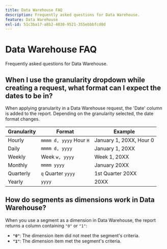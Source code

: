 ```yaml
---
title: Data Warehouse FAQ
description: Frequently asked questions for Data Warehouse.
feature: Data Warehouse
exl-id: 51c3ba17-a8b2-4030-9521-355ebbbfcd0d
---
```

# Data Warehouse FAQ

Frequently asked questions for Data Warehouse.

## When I use the granularity dropdown while creating a request, what format can I expect the dates to be in?

When applying granularity in a Data Warehouse request, the 'Date' column is added to the report. Depending on the granularity selected, the date format changes.

| Granularity | Format | Example |
| --- | --- | --- |
| Hourly | `mmmm d, yyyy` Hour `H` | January 1, 20XX, Hour 0 |
| Daily | `mmmm d, yyyy` | January 1, 20XX |
| Weekly | Week `w, yyyy` | Week 1, 20XX |
| Monthly | `mmmm yyyy` | January 20XX |
| Quarterly | `q` Quarter `yyyy` | 1st Quarter 20XX |
| Yearly | `yyyy` | 20XX |

## How do segments as dimensions work in Data Warehouse?

When you use a segment as a dimension in Data Warehouse, the report returns a column containing `"0"` or `"1"`:

* **`"0"`**: The dimension item did not meet the segment's criteria.
* **`"1"`**: The dimension item met the segment's criteria.
